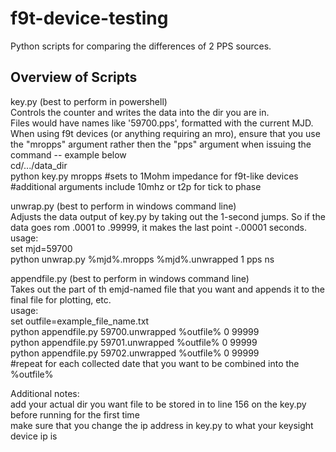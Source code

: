# f9t-device-testing

Python scripts for comparing the differences of 2 PPS sources.  

## Overview of Scripts  

key.py (best to perform in powershell)  
Controls the counter and writes the data into the dir you are in.  
Files would have names like '59700.pps', formatted with the current MJD.  
When using f9t devices (or anything requiring an mro), ensure that you use the "mropps" argument rather then the "pps" argument when issuing the command -- example below  
cd/.../data_dir  
python key.py mropps #sets to 1Mohm impedance for f9t-like devices  
#additional arguments include 10mhz or t2p for tick to phase  




unwrap.py (best to perform in windows command line)  
Adjusts the data output of key.py by taking out the 1-second jumps. So if the data goes rom .0001 to .99999, it makes the last point -.00001 seconds.     
usage:  
set mjd=59700  
python unwrap.py %mjd%.mropps %mjd%.unwrapped 1 pps ns  




appendfile.py (best to perform in windows command line)    
Takes out the part of th emjd-named file that you want and appends it to the final file for plotting, etc.    
usage:  
set outfile=example_file_name.txt  
python appendfile.py 59700.unwrapped %outfile% 0 99999  
python appendfile.py 59701.unwrapped %outfile% 0 99999  
python appendfile.py 59702.unwrapped %outfile% 0 99999  
#repeat for each collected date that you want to be combined into the %outfile%  



Additional notes:  
add your actual dir you want file to be stored in to line 156 on the key.py before running for the first time  
make sure that you change the ip address in key.py to what your keysight device ip is
